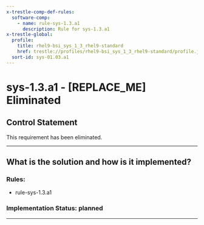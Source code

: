 ```yaml
---
x-trestle-comp-def-rules:
  software-comp:
    - name: rule-sys-1.3.a1
      description: Rule for sys-1.3.a1
x-trestle-global:
  profile:
    title: rhel9-bsi_sys_1_3_rhel9-standard
    href: trestle://profiles/rhel9-bsi_sys_1_3_rhel9-standard/profile.json
  sort-id: sys-01.03.a1
---
```


# sys-1.3.a1 - \[REPLACE_ME\] Eliminated

## Control Statement

This requirement has been eliminated.

______________________________________________________________________

## What is the solution and how is it implemented?

<!-- For implementation status enter one of: implemented, partial, planned, alternative, not-applicable -->

<!-- Note that the list of rules under ### Rules: is read-only and changes will not be captured after assembly to JSON -->

<!-- Add control implementation description here for control: sys-1.3.a1 -->

### Rules:

  - rule-sys-1.3.a1

### Implementation Status: planned

______________________________________________________________________
